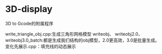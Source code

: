 # 3D-display
 3D to Gcode的附属程序

 write_triangle_obj.cpp:生成三角形网格模型
 writeobj、 writeobj2.0、 writeobj3.0_batch:都是生成我们结构的obj模型，2.0更高效，3.0是批量生成。
 变化先展示.cpp：填充线的动态展示
